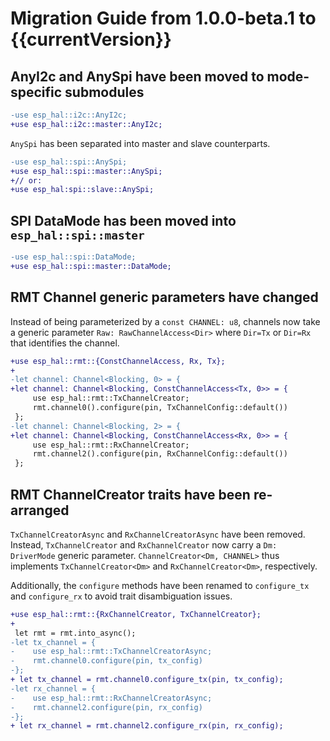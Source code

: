 # Migration Guide from 1.0.0-beta.1 to {{currentVersion}}

## AnyI2c and AnySpi have been moved to mode-specific submodules

```diff
-use esp_hal::i2c::AnyI2c;
+use esp_hal::i2c::master::AnyI2c;
```

`AnySpi` has been separated into master and slave counterparts.

```diff
-use esp_hal::spi::AnySpi;
+use esp_hal::spi::master::AnySpi;
+// or:
+use esp_hal:spi::slave::AnySpi;
```

## SPI DataMode has been moved into `esp_hal::spi::master`

```diff
-use esp_hal::spi::DataMode;
+use esp_hal::spi::master::DataMode;
```

## RMT Channel generic parameters have changed
Instead of being parameterized by a `const CHANNEL: u8`, channels now take a generic
parameter `Raw: RawChannelAccess<Dir>` where `Dir=Tx` or `Dir=Rx` that identifies the
channel.

```diff
+use esp_hal::rmt::{ConstChannelAccess, Rx, Tx};
+
-let channel: Channel<Blocking, 0> = {
+let channel: Channel<Blocking, ConstChannelAccess<Tx, 0>> = {
     use esp_hal::rmt::TxChannelCreator;
     rmt.channel0().configure(pin, TxChannelConfig::default())
 };
-let channel: Channel<Blocking, 2> = {
+let channel: Channel<Blocking, ConstChannelAccess<Rx, 0>> = {
     use esp_hal::rmt::RxChannelCreator;
     rmt.channel2().configure(pin, RxChannelConfig::default())
 };
```

## RMT ChannelCreator traits have been re-arranged
`TxChannelCreatorAsync` and `RxChannelCreatorAsync` have been removed.
Instead, `TxChannelCreator` and `RxChannelCreator` now carry a `Dm: DriverMode`
generic parameter. `ChannelCreator<Dm, CHANNEL>` thus implements `TxChannelCreator<Dm>`
and `RxChannelCreator<Dm>`, respectively.

Additionally, the `configure` methods have been renamed to `configure_tx` and
`configure_rx` to avoid trait disambiguation issues.

```diff
+use esp_hal::rmt::{RxChannelCreator, TxChannelCreator};
+
 let rmt = rmt.into_async();
-let tx_channel = {
-    use esp_hal::rmt::TxChannelCreatorAsync;
-    rmt.channel0.configure(pin, tx_config)
-};
+ let tx_channel = rmt.channel0.configure_tx(pin, tx_config);
-let rx_channel = {
-    use esp_hal::rmt::RxChannelCreatorAsync;
-    rmt.channel2.configure(pin, rx_config)
-};
+ let rx_channel = rmt.channel2.configure_rx(pin, rx_config);
```
